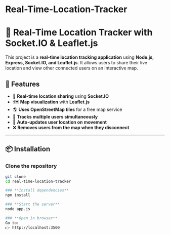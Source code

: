 # Real-Time-Location-Tracker

# 📍 Real-Time Location Tracker with Socket.IO & Leaflet.js

This project is a **real-time location tracking application** using **Node.js, Express, Socket.IO, and Leaflet.js**. It allows users to share their live location and view other connected users on an interactive map.

## 🚀 Features
- 📡 **Real-time location sharing** using **Socket.IO**  
- 🗺️ **Map visualization** with **Leaflet.js**  
- 🌎 **Uses OpenStreetMap tiles** for a free map service  
- 👥 **Tracks multiple users simultaneously**  
- 🔄 **Auto-updates user location on movement**  
- ❌ **Removes users from the map when they disconnect**  

---

## 📦 Installation

### **Clone the repository**
```sh
git clone 
cd real-time-location-tracker

### **Install dependencies**
npm install

### **Start the server**
node app.js

### **Open in browser**
Go to:
👉 http://localhost:3500
